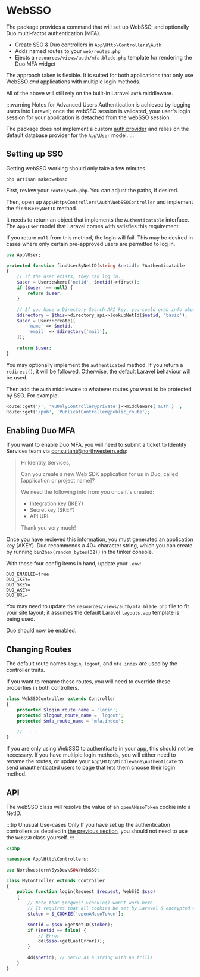 # WebSSO
The package provides a command that will set up WebSSO, and optionally Duo multi-factor authentication (MFA). 

- Create SSO & Duo controllers in `App\Http\Controllers\Auth`
- Adds named routes to your `web/routes.php`
- Ejects a `resources/views/auth/mfa.blade.php` template for rendering the Duo MFA widget

The approach taken is flexible. It is suited for both applications that only use WebSSO *and* applications with multiple login methods.

All of the above will still rely on the built-in Laravel `auth` middleware.

:::warning Notes for Advanced Users
Authentication is achieved by logging users into Laravel; once the webSSO session is validated, your user's login session for your application is detached from the webSSO session.

The package does not implement a custom [auth provider](https://laravel.com/docs/5.8/authentication#adding-custom-user-providers) and relies on the default database provider for the `App\User` model.
:::

## Setting up SSO
Getting webSSO working should only take a few minutes.

```
php artisan make:websso
```

First, review your `routes/web.php`. You can adjust the paths, if desired.

Then, open up `App\Http\Controllers\Auth\WebSSOController` and implement the `findUserByNetID` method. 

It needs to return an object that implements the `Authenticatable` interface. The `App\User` model that Laravel comes with satisfies this requirement. 

If you return `null` from this method, the login will fail. This may be desired in cases where only certain pre-approved users are permitted to log in.

```php
use App\User;

protected function findUserByNetID(string $netid): ?Authenticatable
{
    // If the user exists, they can log in.
    $user = User::where('netid', $netid)->first();
    if ($user !== null) {
        return $user;
    }

    // If you have a Directory Search API key, you could grab info about them & create a user.
    $directory = $this->directory_api->lookupNetId($netid, 'basic');
    $user = User::create([
        'name' => $netid,
        'email' => $directory['mail'],
    ]);

    return $user;
}
```

You may optionally implement the `authenticated` method. If you return a `redirect()`, it will be followed. Otherwise, the default Laravel behaviour will be used.

Then add the ```auth``` middleware to whatever routes you want to be protected by SSO. For example:

```php
Route::get('/', 'NuOnlyController@private')->middleware('auth')  ;
Route::get('/pub', 'PublicatController@public_route');
```

## Enabling Duo MFA
If you want to enable Duo MFA, you will need to submit a ticket to Identity Services team via [consultant@northwestern.edu](mailto:consultant@northwestern.edu):

> Hi Identity Services,
>
>Can you create a new Web SDK application for us in Duo, called [application or project name]?
>
>We need the following info from you once it's created:
>
>- Integration key (IKEY)
>- Secret key (SKEY)
>- API URL
> 
>Thank you very much!

Once you have recieved this information, you must generated an application key (AKEY). Duo recommends a 40+ character string, which you can create by running `bin2hex(random_bytes(32))` in the tinker console.

With these four config items in hand, update your `.env`:

```
DUO_ENABLED=true
DUO_IKEY=
DUO_SKEY=
DUO_AKEY=
DUO_URL=
```

You may need to update the `resources/views/auth/mfa.blade.php` file to fit your site layout; it assumes the default Laravel `layouts.app` template is being used.

Duo should now be enabled.

## Changing Routes
The default route names `login`, `logout`, and `mfa.index` are used by the controller traits.

If you want to rename these routes, you will need to override these properties in both controllers.

```php
class WebSSOController extends Controller
{
    protected $login_route_name = 'login';
    protected $logout_route_name = 'logout';
    protected $mfa_route_name = 'mfa.index';

    // . . .
}
```

If you are only using WebSSO to authenticate in your app, this should not be necessary. If you have multiple login methods, you will either need to rename the routes, or update your `App\Http\Middleware\Authenticate` to send unauthenticated users to page that lets them choose their login method.

## API
The webSSO class will resolve the value of an `openAMssoToken` cookie into a NetID.

:::tip Unusual Use-cases Only
If you have set up the authentication controllers as detailed in [the previous section](#authentication-flow), you should not need to use the `WebSSO` class yourself.
:::

```php
<?php

namespace App\Http\Controllers;

use Northwestern\SysDev\SOA\WebSSO;

class MyController extends Controller
{
    public function login(Request $request, WebSSO $sso)
    {
        // Note that $request->cookie() won't work here.
        // It requires that all cookies be set by Laravel & encrypted with the app's key.
        $token = $_COOKIE['openAMssoToken'];

        $netid = $sso->getNetID($token);
        if ($netid == false) {
            // Error
            dd($sso->getLastError());
        }

        dd($netid); // netID as a string with no frills
    }
}
```
